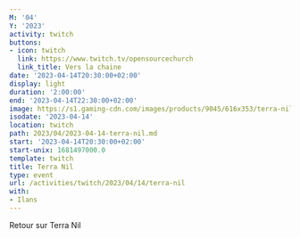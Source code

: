 ```yaml
---
M: '04'
Y: '2023'
activity: twitch
buttons:
- icon: twitch
  link: https://www.twitch.tv/opensourcechurch
  link_title: Vers la chaine
date: '2023-04-14T20:30:00+02:00'
display: light
duration: '2:00:00'
end: '2023-04-14T22:30:00+02:00'
image: https://s1.gaming-cdn.com/images/products/9045/616x353/terra-nil-pc-game-steam-cover.jpg?v=1666787816
isodate: '2023-04-14'
location: twitch
path: 2023/04/2023-04-14-terra-nil.md
start: '2023-04-14T20:30:00+02:00'
start-unix: 1681497000.0
template: twitch
title: Terra Nil
type: event
url: /activities/twitch/2023/04/14/terra-nil
with:
- Ilans
---
```

Retour sur Terra Nil